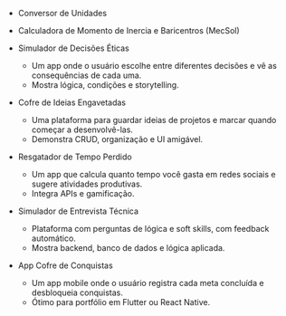 - Conversor de Unidades

- Calculadora de Momento de Inercia e Baricentros (MecSol)

- Simulador de Decisões Éticas
    - Um app onde o usuário escolhe entre diferentes decisões e vê as consequências de cada uma.
    - Mostra lógica, condições e storytelling.

- Cofre de Ideias Engavetadas
    - Uma plataforma para guardar ideias de projetos e marcar quando começar a desenvolvê-las.
    - Demonstra CRUD, organização e UI amigável.

- Resgatador de Tempo Perdido
    - Um app que calcula quanto tempo você gasta em redes sociais e sugere atividades produtivas.
    - Integra APIs e gamificação.

- Simulador de Entrevista Técnica
    - Plataforma com perguntas de lógica e soft skills, com feedback automático.
    - Mostra backend, banco de dados e lógica aplicada.

- App Cofre de Conquistas
    - Um app mobile onde o usuário registra cada meta concluída e desbloqueia conquistas.
    - Ótimo para portfólio em Flutter ou React Native.